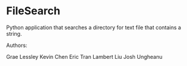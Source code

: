 # FileSearch
Python application that searches a directory for text file that contains a string.

Authors:

Grae Lessley	 Kevin Chen   Eric Tran 	Lambert Liu 	Josh Ungheanu
